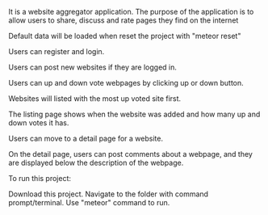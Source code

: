 It is  a website aggregator application. 
The purpose of the application is to allow users to share, discuss and rate pages they find on the internet

Default data will be loaded when reset the project with "meteor reset"

Users can register and login.

Users can post new websites if they are logged in.

Users can up and down vote webpages by clicking up or down button.

Websites will listed with the most up voted site first.

The listing page shows when the website was added and how many up and down votes it has.

Users can move to a detail page for a website.

On the detail page, users can post comments about a webpage, and they are displayed below the description of the webpage.


To run this project:

Download this project. Navigate to the folder with command prompt/terminal. Use "meteor" command to run.
